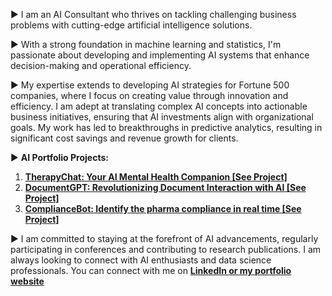 ► I am an AI Consultant who thrives on tackling challenging business problems with cutting-edge artificial intelligence solutions. 

► With a strong foundation in machine learning and statistics, I'm passionate about developing and implementing AI systems that enhance decision-making and operational efficiency.

► My expertise extends to developing AI strategies for Fortune 500 companies, where I focus on creating value through innovation and efficiency. I am adept at translating complex AI concepts into actionable business initiatives, ensuring that AI investments align with organizational goals. My work has led to breakthroughs in predictive analytics, resulting in significant cost savings and revenue growth for clients.

► <b>AI Portfolio Projects: </b>
1. <b><a href="https://aafazai.com/therapychat/">TherapyChat: Your AI Mental Health Companion [See Project]</a> </b>
2. <b><a href="https://aafazai.com/document-gpt/">DocumentGPT: Revolutionizing Document Interaction with AI [See Project]</a> </b>
3. <b><a href="https://aafazai.com/compliance-bot/">ComplianceBot: Identify the pharma compliance in real time [See Project]</a> </b> 

<!--
**aafaz/aafaz** is a ✨ _special_ ✨ repository because its `README.md` (this file) appears on your GitHub profile.

Here are some ideas to get you started:

- 🔭 I’m currently working on ...
- 🌱 I’m currently learning ...
- 👯 I’m looking to collaborate on ...
- 🤔 I’m looking for help with ...
- 💬 Ask me about ...
- 📫 How to reach me: ...
- 😄 Pronouns: ...
- ⚡ Fun fact: ...
-->
► I am committed to staying at the forefront of AI advancements, regularly participating in conferences and contributing to research publications. I am always looking to connect with AI enthusiasts and data science professionals. You can connect with me on <b><a href="https://www.linkedin.com/in/aafazilahi/"> LinkedIn <b> or <a href="https://aafazai.com/services"> my portfolio website</a> </b> 
